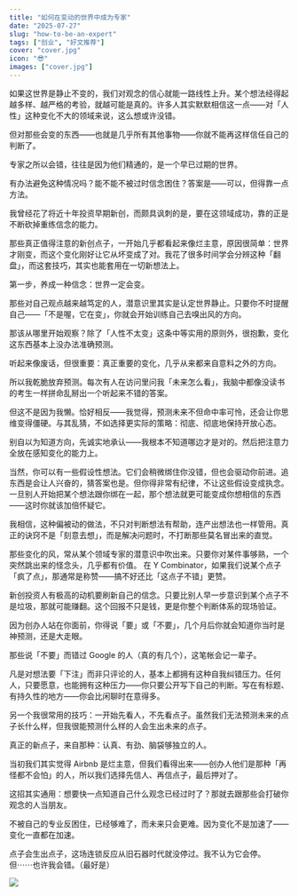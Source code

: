 ```yaml
---
title: "如何在变动的世界中成为专家"
date: "2025-07-27"
slug: "how-to-be-an-expert"
tags: ["创业", "好文推荐"]
cover: "cover.jpg"
icon: "😎"
images: ["cover.jpg"]
---
```

如果这世界是静止不变的，我们对观念的信心就能一路线性上升。某个想法经得起越多样、越严格的考验，就越可能是真的。许多人其实默默相信这一点——对「人性」这种变化不大的领域来说，这么想或许没错。



但对那些会变的东西——也就是几乎所有其他事物——你就不能再这样信任自己的判断了。



专家之所以会错，往往是因为他们精通的，是一个早已过期的世界。



有办法避免这种情况吗？能不能不被过时信念困住？答案是——可以，但得靠一点方法。



我曾经花了将近十年投资早期新创，而颇具讽刺的是，要在这领域成功，靠的正是不断砍掉重练信念的能力。



那些真正值得注意的新创点子，一开始几乎都看起来像烂主意，原因很简单：世界才刚变，而这个变化刚好让它从坏变成了对。我花了很多时间学会分辨这种「翻盘」，而这套技巧，其实也能套用在一切新想法上。



第一步，养成一种信念：世界一定会变。



那些对自己观点越来越笃定的人，潜意识里其实是认定世界静止。只要你不时提醒自己——「不是喔，它在变」，你就会开始训练自己去嗅出风的方向。



那该从哪里开始观察？除了「人性不太变」这条中等实用的原则外，很抱歉，变化这东西基本上没办法准确预测。



听起来像废话，但很重要：真正重要的变化，几乎从来都来自意料之外的方向。



所以我乾脆放弃预测。每次有人在访问里问我「未来怎么看」，我脑中都像没读书的考生一样拼命乱掰出一个听起来不错的答案。



但这不是因为我懒。恰好相反——我觉得，预测未来不但命中率可怜，还会让你思维变得僵硬。与其乱猜，不如选择更实际的策略：彻底、彻底地保持开放心态。



别自以为知道方向，先诚实地承认——我根本不知道哪边才是对的。然后把注意力全放在感知变化的能力上。



当然，你可以有一些假设性想法。它们会稍微绑住你没错，但也会驱动你前进。追东西是会让人兴奋的，猜答案也是。但你得非常有纪律，不让这些假设变成执念。
一旦别人开始把某个想法跟你绑在一起，那个想法就更可能变成你想相信的东西——这时你就该加倍怀疑它。



我相信，这种偏被动的做法，不只对判断想法有帮助，连产出想法也一样管用。真正的诀窍不是「刻意去想」，而是解决问题时，不打断那些莫名冒出来的直觉。



那些变化的风，常从某个领域专家的潜意识中吹出来。只要你对某件事够熟，一个突然跳出来的怪念头，几乎都有价值。
在 Y Combinator，如果我们说某个点子「疯了点」，那通常是称赞——搞不好还比「这点子不错」更赞。



新创投资人有极高的动机要刷新自己的信念。只要比别人早一步意识到某个点子不是垃圾，那就可能赚翻。这个回报不只是钱，更是你整个判断体系的现场验证。



因为创办人站在你面前，你得说「要」或「不要」，几个月后你就会知道你当时是神预测，还是大走眼。



那些说「不要」而错过 Google 的人（真的有几个），这笔帐会记一辈子。



凡是对想法要「下注」而非只评论的人，基本上都拥有这种自我纠错压力。任何人，只要愿意，也能拥有这种压力——你只要公开写下自己的判断。写在有标题、有持久性的地方——你会比闲聊时在意得多。



另一个我很常用的技巧：一开始先看人，不先看点子。虽然我们无法预测未来的点子长什么样，但我很能预测什么样的人会生出未来的点子。



真正的新点子，来自那种：认真、有劲、脑袋够独立的人。



当初我们其实觉得 Airbnb 是烂主意，但我们看得出来——创办人他们是那种「再怪都不会怕」的人，所以我们选择先信人、再信点子，最后押对了。



这招其实通用：想要快一点知道自己什么观念已经过时了？那就去跟那些会打破你观念的人当朋友。



不被自己的专业反困住，已经够难了，而未来只会更难。因为变化不是加速了——变化一直都在加速。



点子会生出点子，这场连锁反应从旧石器时代就没停过。我不认为它会停。
但⋯⋯也许我会错。（最好是）




![](https://prod-files-secure.s3.us-west-2.amazonaws.com/112d0858-5090-4d34-a606-b75eb8d65fd2/46476355-9cf3-4e99-9b7a-3531bc426380/1000202064.png?X-Amz-Algorithm=AWS4-HMAC-SHA256&X-Amz-Content-Sha256=UNSIGNED-PAYLOAD&X-Amz-Credential=ASIAZI2LB466QPWTK54C%2F20250815%2Fus-west-2%2Fs3%2Faws4_request&X-Amz-Date=20250815T174618Z&X-Amz-Expires=3600&X-Amz-Security-Token=IQoJb3JpZ2luX2VjEBkaCXVzLXdlc3QtMiJGMEQCIBYAMUSBV8oS6C7CFm6%2FKTvo%2Fb7EfJqTXvOx8RoCMkhyAiB1OOx9XxJjmMM4K6PDydj3j5ztdEWwQWi0CJiihNTKCCr%2FAwhiEAAaDDYzNzQyMzE4MzgwNSIMdizdXIjV6Jyumvx4KtwD%2FqYj8XRnX8okL%2FsMbjlhe0rOc1r004wHN3yKl1zBOGk7BpUinEG3CeiLc0%2BLK5EegwElYnVzjRohsZluJIsUVYrjxI95BRZ5a1VYMUZMT9U%2FXkx89gHSB1tm726t%2B2OfNIkIbKiswKgCXgNPBO%2FaFEeZ63F6DzDzmt26jqjXbQ2o8OT3udWE7R4zr5quuJUrtDIabyIeFqcTJk%2FU0wRUkVFqunaSKAdupyQF1cMmcRsv%2FZ16ZXml8l4%2FMZ%2FHI74qNN0TArENFFwIT0Xpya3gxd02%2FdYNpEzWCO%2BycNkmhGfRBJzYM2xq2GNqtxUJxHcrq6n3H%2BrVSKUkD8kPLVHyQ9mcAfeyRZ128bdMWntjy40RqtqzzNAIjo6%2BbiHH1Jiijn%2BKFSjlyzRTcrGaUHeDM3ZBYo%2BuT0CuzCNNFpJsz9mZ7%2Bmm8dD7u37vMPRdF6WMU%2FmIRTPw4Us8O2t%2FKFLjgTVqqsNEV6HFlUFUiKgxLqoTDzeg0sEnGNOgx5hkPzD%2FloiagejKTETlBZv0VDlYpkXWzcKWN8KVen5uPP9krVUTBTNzLLsi0BpL8B4RtpxBHyZp6VRU9hSaj1cBAhqCYkA7zJnlhjgJasWoNWP%2BwZZbV%2B23sE8xoK8EpZgwo779xAY6pgFVl49XxvBA7oUPr1lsxWpVho0UijFRyCVN97l9jtfsVxNyYlKjDVoesJNVYX%2FM7aN6PHT68mu%2FVe8SAOMGrBxXaJOKbYQx9xEo3Y7KpaqZOLxumginwoBog7jffL6xWiOBmcAq1KID6FMJ8c6dhkn6YgIcCYSgAYW%2B61OGcfzPl%2BGcidILHPVchSjFTsqmTe3LyOyUUZaXjgKVg5LsgZrHavMgeNtZ&X-Amz-Signature=a62a1e7e741c0e38f625f162e860d5a4cc78abe282ef50860af31f183da6d7d4&X-Amz-SignedHeaders=host&x-amz-checksum-mode=ENABLED&x-id=GetObject)

